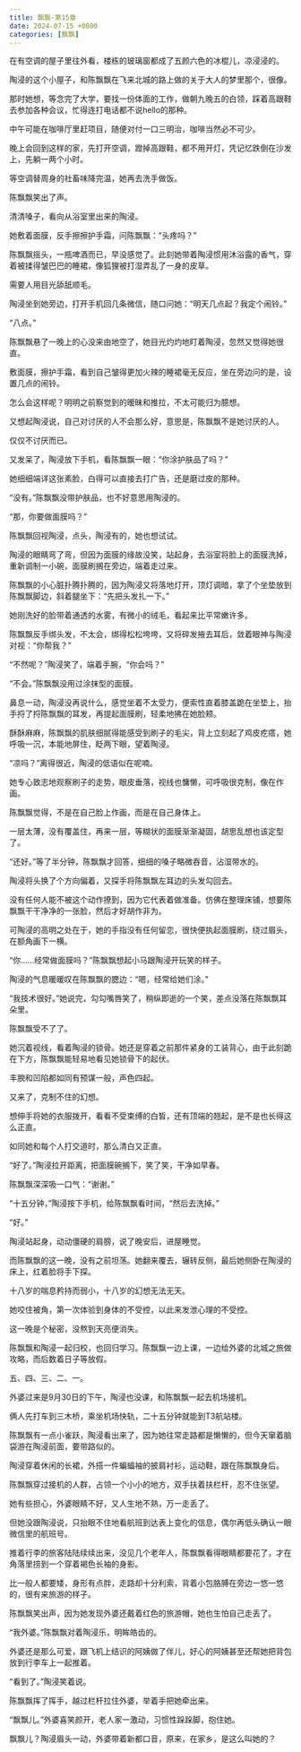 ```yaml
---
title: 飘飘-第15章
date: 2024-07-15 +0800
categories: [飘飘]
---
```


在有空调的屋子里往外看，楼栋的玻璃窗都成了五颜六色的冰棍儿，凉浸浸的。

陶浸的这个小屋子，和陈飘飘在飞来北城的路上做的关于大人的梦里那个，很像。

那时她想，等念完了大学，要找一份体面的工作，做朝九晚五的白领，踩着高跟鞋去参加各种会议，忙得连打电话都不说hello的那种。

中午可能在咖啡厅里赶项目，随便对付一口三明治，咖啡当然必不可少。

晚上会回到这样的家，先打开空调，蹬掉高跟鞋，都不用开灯，凭记忆跌倒在沙发上，先躺一两个小时。

等空调替周身的社畜味降完温，她再去洗手做饭。

陈飘飘笑出了声。

清清嗓子，看向从浴室里出来的陶浸。

她敷着面膜，反手擦擦护手霜，问陈飘飘：“头疼吗？”

陈飘飘摇头，一瓶啤酒而已，早没感觉了。此刻她带着陶浸惯用沐浴露的香气，穿着被揉得皱巴巴的睡裙，像狐狸被打湿弄乱了一身的皮草。

需要人用目光舔舐顺毛。

陶浸坐到她旁边，打开手机回几条微信，随口问她：“明天几点起？我定个闹铃。”

“八点。”

陈飘飘悬了一晚上的心没来由地空了，她目光灼灼地盯着陶浸，忽然又觉得她很直。

敷面膜，擦护手霜，看到自己皱得更加火辣的睡裙毫无反应，坐在旁边问的是，设置几点的闹铃。

怎么会这样呢？明明之前察觉到的暧昧和推拉，不太可能归为臆想。

又想起陶浸说，自己对讨厌的人不会那么好，意思是，陈飘飘不是她讨厌的人。

仅仅不讨厌而已。

又发呆了，陶浸放下手机，看陈飘飘一眼：“你涂护肤品了吗？”

她细细端详这张素脸，白得可以直接去打广告，还是磨过皮的那种。

“没有。”陈飘飘没带护肤品，也不好意思用陶浸的。

“那，你要做面膜吗？”

陈飘飘回视陶浸，点头，陶浸有的，她也想试试。

陶浸的眼睛弯了弯，但因为面膜的缘故没笑，站起身，去浴室将脸上的面膜洗掉，重新调制一小碗，面膜刷搁在旁边，端着走过来。

陈飘飘的小心脏扑腾扑腾的，因为陶浸又将落地灯开，顶灯调暗，拿了个坐垫放到陈飘飘脚边，斜着腿坐下：“先把头发扎一下。”

她刚洗好的脸带着通透的水雾，有微小的绒毛，看起来比平常嫩许多。

陈飘飘反手绑头发，不太会，绑得松松垮垮，又将碎发掖去耳后，敛着眼神与陶浸对视：“你帮我？”

“不然呢？”陶浸笑了，端着手腕，“你会吗？”

“不会。”陈飘飘没用过涂抹型的面膜。

鼻息一动，陶浸没再说什么，感觉坐着不太受力，便索性直着膝盖跪在坐垫上，抬手捋了捋陈飘飘的耳发，再提起面膜刷，轻柔地拂在她脸颊。

酥酥麻麻，陈飘飘的肌肤细腻得能感受到刷子的毛尖，背上立刻起了鸡皮疙瘩，她呼吸一沉，本能地屏住，眨两下眼，望着陶浸。

“凉吗？”离得很近，陶浸的低语似在呢喃。

她专心致志地观察刷子的走势，眼皮垂落，视线也慵懒，可呼吸很克制，像在作画。

陈飘飘觉得，不是在自己脸上作画，而是在自己身体上。

一层太薄，没有覆盖住，再来一层，等糊状的面膜渐渐凝固，胡思乱想也该定型了。

“还好。”等了半分钟，陈飘飘才回答，细细的嗓子略微吞音，沾湿带水的。

陶浸将头换了个方向偏着，又探手将陈飘飘左耳边的头发勾回去。

没有任何人能不被这个动作撩到，因为它代表着做准备。仿佛在整理床铺，想要陈飘飘干干净净的一张脸，然后才好胡作非为。

可陶浸的高明之处在于，她的手指没有任何留恋，很快便执起面膜刷，绕过眉头，在额角画下一横。

“你……经常做面膜吗？”陈飘飘想起小马跟陶浸开玩笑的样子。

陶浸的气息暖暖叹在陈飘飘的腮边：“嗯，经常给她们涂。”

“我技术很好。”她说完，勾勾嘴唇笑了，稍纵即逝的一个笑，差点没落在陈飘飘耳朵里。

陈飘飘受不了了。

她沉着视线，看着陶浸的锁骨。她还是穿着之前那件紧身的工装背心，由于此刻跪在下方，陈飘飘能轻易地看见她锁骨下的起伏。

丰腴和凹陷都如同有预谋一般，声色四起。

又来了，克制不住的幻想。

想伸手将她的衣服拨开，看看不受束缚的白皙，还有顶端的翘起，是不是也长得这么正直。

如同她和每个人打交道时，那么清白又正直。

“好了。”陶浸拉开距离，把面膜碗搁下，笑了笑，干净如早春。

陈飘飘深深吸一口气：“谢谢。”

“十五分钟，”陶浸按下手机，给陈飘飘看时间，“然后去洗掉。”

“好。”

陶浸站起身，动动僵硬的肩膀，说了晚安后，进屋睡觉。

而陈飘飘的这一晚，没有之前坦荡。她翻来覆去，辗转反侧，最后她侧卧在陶浸的床上，红着脸将手下探。

十八岁的喘息矜持而弱小，十八岁的幻想无法无天。

她咬住被角，第一次体验到身体的不受控，以此来发泄心理的不受控。

这一晚是个秘密，没熬到天亮便消失。

陈飘飘和陶浸一起归校，也回归学习。陈飘飘一边上课，一边给外婆的北城之旅做攻略，而后数着日子等放假。

五、四、三、二、一。

外婆过来是9月30日的下午，陶浸也没课，和陈飘飘一起去机场接机。

俩人先打车到三木桥，乘坐机场快轨，二十五分钟就能到T3航站楼。

陈飘飘有一点小雀跃，陶浸看出来了，因为她往常走路都是懒懒的，但今天窜着脑袋游在陶浸前面，要带路似的。

陶浸穿着休闲的长裙，外搭一件蝙蝠袖的披肩衬衫，运动鞋，跟在陈飘飘身后。

陈飘飘穿过接机的人群，占领一个小小的地方，双手扶着扶栏杆，忍不住张望。

她有些担心，外婆眼睛不好，又人生地不熟，万一走丢了。

但她没跟陶浸说，只抬眼不住地看航班到达表上变化的信息，偶尔再低头确认一眼微信里的航班号。

推着行李的旅客陆陆续续出来，没见几个老年人，陈飘飘看得眼睛都要花了，才在角落里捞到一个穿着褐色长袖的身影。

比一般人都要矮，身形有点胖，走路却十分利索，背着小包胳膊在旁边一悠一悠的，很有来旅游的样子。

陈飘飘笑出声，因为她发现外婆还戴着红色的旅游帽，她也生怕自己走丢了。

“我外婆。”陈飘飘对着陶浸乐，明眸皓齿的。

外婆还是那么可爱，跟飞机上结识的阿姨做了伴儿，好心的阿姨甚至还帮她把背包放到行李车上一起推着。

“看到了。”陶浸笑着说。

陈飘飘挥了挥手，越过栏杆拉住外婆，举着手把她牵出来。

“飘飘儿。”外婆喜笑颜开，老人家一激动，习惯性跺跺脚，抱住她。

飘飘儿？陶浸眉头一动，外婆带着新都口音，原来，在家乡，是这么叫她的？

